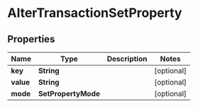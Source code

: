 

# AlterTransactionSetProperty


## Properties

| Name | Type | Description | Notes |
|------------ | ------------- | ------------- | -------------|
|**key** | **String** |  |  [optional] |
|**value** | **String** |  |  [optional] |
|**mode** | **SetPropertyMode** |  |  [optional] |



